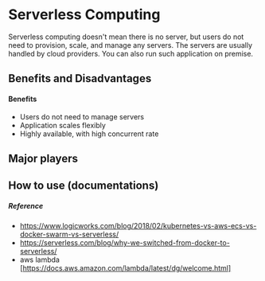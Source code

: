 # Serverless Computing

Serverless computing doesn't mean there is no server, but users do not need to provision, scale, and manage any servers. The servers are usually handled by cloud providers. You can also run such application on premise. 

## Benefits and Disadvantages

#### Benefits
- Users do not need to manage servers
- Application scales flexibly 
- Highly available, with high concurrent rate

## Major players
## How to use (documentations)

##### Reference
- https://www.logicworks.com/blog/2018/02/kubernetes-vs-aws-ecs-vs-docker-swarm-vs-serverless/
- https://serverless.com/blog/why-we-switched-from-docker-to-serverless/
- aws lambda [https://docs.aws.amazon.com/lambda/latest/dg/welcome.html]